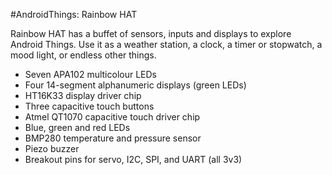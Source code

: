 <!--
---
name: Android Things Rainbow HAT
class: board
type: multi
formfactor: HAT
manufacturer: Pimoroni
description: An array of sensors, inputs and outputs to explore Android Things
url: http://blog.pimoroni.com/android-things-launch/
github: https://github.com/pimoroni/rainbow-hat
buy: https://shop.pimoroni.com/products/rainbow-hat-for-android-things
image: 'pimoroni-rainbow-hat.png'
pincount: 40
eeprom: yes
power:
  '1':
  '2':
  '17':
ground:
  '9':
  '25':
  '30':
  '39':
pin:
  '3':
    mode: i2c
  '5':
    mode: i2c
  '19':
    mode: spi
  '21':
    mode: spi
  '23':
    mode: spi
  '24':
    mode: spi
  '33':
    mode: pwm
  '31'
    name: Red/Left LED
    mode: output
    active: high
  '35'
    name: Green/Middle LED
    mode: output
    active: high
  '37'
    name: Blue/Right LED
    mode: output
    active: high
  '40'
    name: Touch A
    mode: input
    active: low
  '38'
    name: Touch B
    mode: input
    active: low
  '36'
    name: Touch C
    mode: input
    active: low
i2c:
  '0x70':
    name: Barometer
    device: BMP280
  '0x77':
    name: Matrix Driver
    device: HT16K33
-->
#AndroidThings: Rainbow HAT

Rainbow HAT has a buffet of sensors, inputs and displays to explore Android Things. Use it as a weather station, a clock, a timer or stopwatch, a mood light, or endless other things.

* Seven APA102 multicolour LEDs
* Four 14-segment alphanumeric displays (green LEDs)
* HT16K33 display driver chip
* Three capacitive touch buttons
* Atmel QT1070 capacitive touch driver chip
* Blue, green and red LEDs
* BMP280 temperature and pressure sensor
* Piezo buzzer
* Breakout pins for servo, I2C, SPI, and UART (all 3v3)